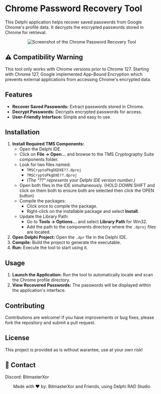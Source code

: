 <h1>Chrome Password Recovery Tool</h1>
<p>This Delphi application helps recover saved passwords from Google Chrome's profile data. It decrypts the encrypted passwords stored in Chrome for retrieval.</p>
<!-- Replace 'Preview.png' with the path to your actual image file -->
<p align="center">
  <img src="Preview.png" alt="Screenshot of the Chrome Password Recovery Tool" style="max-width:100%; height:auto;">
</p>

<h2>⚠️ Compatibility Warning</h2>
<p>This tool only works with Chrome versions prior to Chrome 127. Starting with Chrome 127, Google implemented App-Bound Encryption which prevents external applications from accessing Chrome's encrypted data.</p>

<h2>Features</h2>
<ul>
  <li><strong>Recover Saved Passwords:</strong> Extract passwords stored in Chrome.</li>
  <li><strong>Decrypt Passwords:</strong> Decrypts encrypted passwords for access.</li>
  <li><strong>User-Friendly Interface:</strong> Simple and easy to use.</li>
</ul>

## Installation
1. **Install Required TMS Components:**
   - Open the Delphi IDE.
   - Click on **File -> Open...** and browse to the TMS Cryptography Suite components folder.
   - Look for two files named:
     - `TMSCryptoPkgDEDXE??.dproj`
     - `TMSCryptoPkgDXE??.dproj`
     - *(The "??" represents your Delphi IDE version number.)*
   - Open both files in the IDE simultaneously. (HOLD DOWN SHIFT and click on them both to ensure both are selected then click the OPEN button)
   - Compile the packages:
     - Click once to compile the package.
     - Right-click on the installable package and select **Install**.
   - Update the Library Path:
     - Go to **Tools -> Options...** and select **Library Path** for Win32.
     - Add the path to the components directory where the `.dproj` files are located.
2. **Open Delphi Project:** Open the `.dpr` file in the Delphi IDE.
3. **Compile:** Build the project to generate the executable.
4. **Run:** Execute the tool to start using it.

<h2>Usage</h2>
<ol>
  <li><strong>Launch the Application:</strong> Run the tool to automatically locate and scan the Chrome profile directory.</li>
  <li><strong>View Recovered Passwords:</strong> The passwords will be displayed within the application's interface.</li>
</ol>

<h2>Contributing</h2>
<p>Contributions are welcome! If you have improvements or bug fixes, please fork the repository and submit a pull request.</p>

<h2>License</h2>
<p>This project is provided as is without warantee, use at your own risk!</p>

## 📧 Contact
Discord: BitmasterXor

<p align="center">Made with ❤️ by: BitmasterXor and Friends, using Delphi RAD Studio</p>
